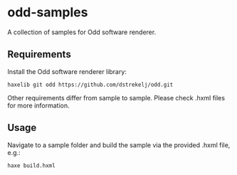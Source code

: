 # odd-samples

A collection of samples for Odd software renderer.

## Requirements

Install the Odd software renderer library:

```
haxelib git odd https://github.com/dstrekelj/odd.git
```

Other requirements differ from sample to sample. Please check .hxml files for more information.

## Usage

Navigate to a sample folder and build the sample via the provided .hxml file, e.g.:

```
haxe build.hxml
```

